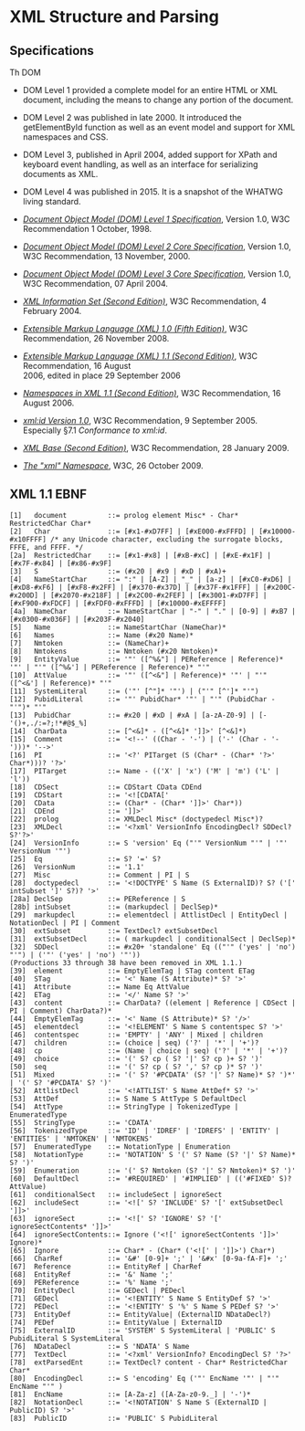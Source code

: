# XML Structure and Parsing

## Specifications
Th DOM 

* DOM Level 1 provided a complete model for an entire HTML or XML document, including the means to change any portion of the document.
* DOM Level 2 was published in late 2000. It introduced the getElementById function as well as an event model and support for XML namespaces and CSS.
* DOM Level 3, published in April 2004, added support for XPath and keyboard event handling, as well as an interface for serializing documents as XML.
* DOM Level 4 was published in 2015. It is a snapshot of the WHATWG living standard.

* [_Document Object Model (DOM) Level 1 Specification_](https://www.w3.org/TR/REC-DOM-Level-1/),
  Version 1.0, W3C Recommendation 1 October, 1998.
* [_Document Object Model (DOM) Level 2 Core Specification_](https://www.w3.org/TR/DOM-Level-2-Core/),
  Version 1.0, W3C Recommendation, 13 November, 2000.
* [_Document Object Model (DOM) Level 3 Core Specification_](https://www.w3.org/TR/DOM-Level-3-Core/), Version 1.0,
  W3C Recommendation, 07 April 2004.
* [_XML Information Set (Second Edition)_](https://www.w3.org/TR/xml-infoset/), W3C Recommendation, 4 February 2004.
* [_Extensible Markup Language (XML) 1.0 (Fifth Edition)_](https://www.w3.org/TR/REC-xml/), W3C
  Recommendation, 26 November 2008.
* [_Extensible Markup Language (XML) 1.1 (Second Edition)_](https://www.w3.org/TR/xml11/), W3C Recommendation, 16 August  
  2006, edited in place 29 September 2006
* [_Namespaces in XML 1.1 (Second Edition)_](https://www.w3.org/TR/xml-names11/), W3C Recommendation,
  16 August 2006.
* [_xml:id Version 1.0_](https://www.w3.org/TR/xml-id), W3C Recommendation, 9 September 2005.
  Especially §7.1 _Conformance to xml:id_.
* [_XML Base (Second Edition)_](https://www.w3.org/TR/xmlbase/), W3C Recommendation, 28 January 2009.
* [_The "xml" Namespace_](https://www.w3.org/XML/1998/namespace), W3C, 26 October 2009.

## XML 1.1 EBNF

```ebnf
[1]   document          ::= prolog element Misc* - Char* RestrictedChar Char*
[2]   Char              ::= [#x1-#xD7FF] | [#xE000-#xFFFD] | [#x10000-#x10FFFF] /* any Unicode character, excluding the surrogate blocks, FFFE, and FFFF. */
[2a]  RestrictedChar    ::= [#x1-#x8] | [#xB-#xC] | [#xE-#x1F] | [#x7F-#x84] | [#x86-#x9F]
[3]   S                 ::= (#x20 | #x9 | #xD | #xA)+
[4]   NameStartChar     ::= ":" | [A-Z] | "_" | [a-z] | [#xC0-#xD6] | [#xD8-#xF6] | [#xF8-#x2FF] | [#x370-#x37D] | [#x37F-#x1FFF] | [#x200C-#x200D] | [#x2070-#x218F] | [#x2C00-#x2FEF] | [#x3001-#xD7FF] | [#xF900-#xFDCF] | [#xFDF0-#xFFFD] | [#x10000-#xEFFFF]
[4a]  NameChar          ::= NameStartChar | "-" | "." | [0-9] | #xB7 | [#x0300-#x036F] | [#x203F-#x2040]
[5]   Name              ::= NameStartChar (NameChar)*
[6]   Names             ::= Name (#x20 Name)*
[7]   Nmtoken           ::= (NameChar)+
[8]   Nmtokens          ::= Nmtoken (#x20 Nmtoken)*
[9]   EntityValue       ::= '"' ([^%&"] | PEReference | Reference)* '"' | "'" ([^%&'] | PEReference | Reference)* "'"
[10]  AttValue          ::= '"' ([^<&"] | Reference)* '"' | "'" ([^<&'] | Reference)* "'"
[11]  SystemLiteral     ::= ('"' [^"]* '"') | ("'" [^']* "'")
[12]  PubidLiteral      ::= '"' PubidChar* '"' | "'" (PubidChar - "'")* "'"
[13]  PubidChar         ::= #x20 | #xD | #xA | [a-zA-Z0-9] | [-'()+,./:=?;!*#@$_%]
[14]  CharData          ::= [^<&]* - ([^<&]* ']]>' [^<&]*)
[15]  Comment           ::= '<!--' ((Char - '-') | ('-' (Char - '-')))* '-->'
[16]  PI                ::= '<?' PITarget (S (Char* - (Char* '?>' Char*)))? '?>'
[17]  PITarget          ::= Name - (('X' | 'x') ('M' | 'm') ('L' | 'l'))
[18]  CDSect            ::= CDStart CData CDEnd
[19]  CDStart           ::= '<![CDATA['
[20]  CData             ::= (Char* - (Char* ']]>' Char*))
[21]  CDEnd             ::= ']]>'
[22]  prolog            ::= XMLDecl Misc* (doctypedecl Misc*)?
[23]  XMLDecl           ::= '<?xml' VersionInfo EncodingDecl? SDDecl? S?'?>'
[24]  VersionInfo       ::= S 'version' Eq ("'" VersionNum "'" | '"' VersionNum '"')
[25]  Eq                ::= S? '=' S?
[26]  VersionNum        ::= '1.1'
[27]  Misc              ::= Comment | PI | S
[28]  doctypedecl       ::= '<!DOCTYPE' S Name (S ExternalID)? S? ('[' intSubset ']' S?)? '>'
[28a] DeclSep           ::= PEReference | S
[28b] intSubset         ::= (markupdecl | DeclSep)*
[29]  markupdecl        ::= elementdecl | AttlistDecl | EntityDecl | NotationDecl | PI | Comment
[30]  extSubset         ::= TextDecl? extSubsetDecl
[31]  extSubsetDecl     ::= ( markupdecl | conditionalSect | DeclSep)*
[32]  SDDecl            ::= #x20+ 'standalone' Eq (("'" ('yes' | 'no') "'") | ('"' ('yes' | 'no') '"'))
(Productions 33 through 38 have been removed in XML 1.1.)
[39]  element           ::= EmptyElemTag | STag content ETag
[40]  STag              ::= '<' Name (S Attribute)* S? '>'
[41]  Attribute         ::= Name Eq AttValue
[42]  ETag              ::= '</' Name S? '>'
[43]  content           ::= CharData? ((element | Reference | CDSect | PI | Comment) CharData?)*
[44]  EmptyElemTag      ::= '<' Name (S Attribute)* S? '/>'
[45]  elementdecl       ::= '<!ELEMENT' S Name S contentspec S? '>'
[46]  contentspec       ::= 'EMPTY' | 'ANY' | Mixed | children
[47]  children          ::= (choice | seq) ('?' | '*' | '+')?
[48]  cp                ::= (Name | choice | seq) ('?' | '*' | '+')?
[49]  choice            ::= '(' S? cp ( S? '|' S? cp )+ S? ')'
[50]  seq               ::= '(' S? cp ( S? ',' S? cp )* S? ')'
[51]  Mixed             ::= '(' S? '#PCDATA' (S? '|' S? Name)* S? ')*' | '(' S? '#PCDATA' S? ')'
[52]  AttlistDecl       ::= '<!ATTLIST' S Name AttDef* S? '>'
[53]  AttDef            ::= S Name S AttType S DefaultDecl
[54]  AttType           ::= StringType | TokenizedType | EnumeratedType
[55]  StringType        ::= 'CDATA'
[56]  TokenizedType     ::= 'ID' | 'IDREF' | 'IDREFS' | 'ENTITY' | 'ENTITIES' | 'NMTOKEN' | 'NMTOKENS'
[57]  EnumeratedType    ::= NotationType | Enumeration
[58]  NotationType      ::= 'NOTATION' S '(' S? Name (S? '|' S? Name)* S? ')'
[59]  Enumeration       ::= '(' S? Nmtoken (S? '|' S? Nmtoken)* S? ')'
[60]  DefaultDecl       ::= '#REQUIRED' | '#IMPLIED' | (('#FIXED' S)? AttValue)
[61]  conditionalSect   ::= includeSect | ignoreSect
[62]  includeSect       ::= '<![' S? 'INCLUDE' S? '[' extSubsetDecl ']]>'
[63]  ignoreSect        ::= '<![' S? 'IGNORE' S? '[' ignoreSectContents* ']]>'
[64]  ignoreSectContents::= Ignore ('<![' ignoreSectContents ']]>' Ignore)*
[65]  Ignore            ::= Char* - (Char* ('<![' | ']]>') Char*)
[66]  CharRef           ::= '&#' [0-9]+ ';' | '&#x' [0-9a-fA-F]+ ';'
[67]  Reference         ::= EntityRef | CharRef
[68]  EntityRef         ::= '&' Name ';'
[69]  PEReference       ::= '%' Name ';'
[70]  EntityDecl        ::= GEDecl | PEDecl
[71]  GEDecl            ::= '<!ENTITY' S Name S EntityDef S? '>'
[72]  PEDecl            ::= '<!ENTITY' S '%' S Name S PEDef S? '>'
[73]  EntityDef         ::= EntityValue| (ExternalID NDataDecl?)
[74]  PEDef             ::= EntityValue | ExternalID
[75]  ExternalID        ::= 'SYSTEM' S SystemLiteral | 'PUBLIC' S PubidLiteral S SystemLiteral
[76]  NDataDecl         ::= S 'NDATA' S Name
[77]  TextDecl          ::= '<?xml' VersionInfo? EncodingDecl S? '?>'
[78]  extParsedEnt      ::= TextDecl? content - Char* RestrictedChar Char*
[80]  EncodingDecl      ::= S 'encoding' Eq ('"' EncName '"' | "'" EncName "'" )
[81]  EncName           ::= [A-Za-z] ([A-Za-z0-9._] | '-')*
[82]  NotationDecl      ::= '<!NOTATION' S Name S (ExternalID | PublicID) S? '>'
[83]  PublicID          ::= 'PUBLIC' S PubidLiteral
```